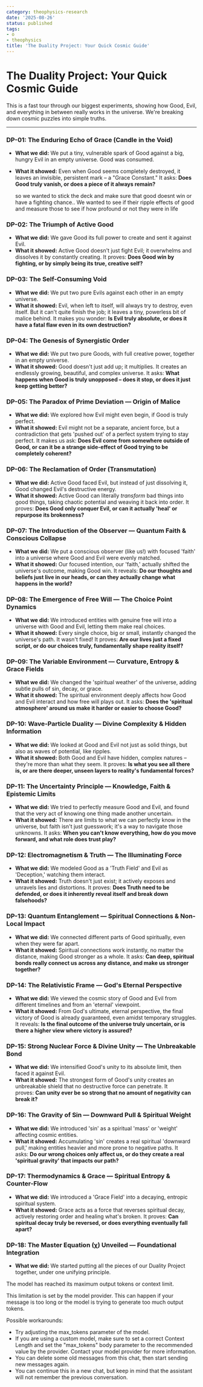 ```yaml
---
category: theophysics-research
date: '2025-08-26'
status: published
tags:
- o
- theophysics
title: 'The Duality Project: Your Quick Cosmic Guide'
---
```


# The Duality Project: Your Quick Cosmic Guide

This is a fast tour through our biggest experiments, showing how Good, Evil, and everything in between really works in the universe. We're breaking down cosmic puzzles into simple truths.

---

### DP-01: The Enduring Echo of Grace (Candle in the Void)

- **What we did:** We put a tiny, vulnerable spark of Good against a big, hungry Evil in an empty universe. Good was consumed.
- **What it showed:** Even when Good seems completely destroyed, it leaves an invisible, persistent mark – a "Grace Constant." It asks: **Does Good truly vanish, or does a piece of it always remain?**
  
  so we wanted to stick the deck and make sure that good doesnt win or have a fighting chance.. We wanted to see if their ripple effects of good and measure those to see if how profound or not they were in life 

### DP-02: The Triumph of Active Good

- **What we did:** We gave Good its full power to create and sent it against Evil.
- **What it showed:** Active Good doesn't just fight Evil; it overwhelms and dissolves it by constantly creating. It proves: **Does Good win by fighting, or by simply being its true, creative self?**

### DP-03: The Self-Consuming Void

- **What we did:** We put two pure Evils against each other in an empty universe.
- **What it showed:** Evil, when left to itself, will always try to destroy, even itself. But it can't quite finish the job; it leaves a tiny, powerless bit of malice behind. It makes you wonder: **Is Evil truly absolute, or does it have a fatal flaw even in its own destruction?**

### DP-04: The Genesis of Synergistic Order

- **What we did:** We put two pure Goods, with full creative power, together in an empty universe.
- **What it showed:** Good doesn't just add up; it multiplies. It creates an endlessly growing, beautiful, and complex universe. It asks: **What happens when Good is truly unopposed – does it stop, or does it just keep getting better?**

### DP-05: The Paradox of Prime Deviation — Origin of Malice

- **What we did:** We explored how Evil might even begin, if Good is truly perfect.
- **What it showed:** Evil might not be a separate, ancient force, but a contradiction that gets 'pushed out' of a perfect system trying to stay perfect. It makes us ask: **Does Evil come from somewhere outside of Good, or can it be a strange side-effect of Good trying to be completely coherent?**

### DP-06: The Reclamation of Order (Transmutation)

- **What we did:** Active Good faced Evil, but instead of just dissolving it, Good changed Evil's destructive energy.
- **What it showed:** Active Good can literally _transform_ bad things into good things, taking chaotic potential and weaving it back into order. It proves: **Does Good only conquer Evil, or can it actually 'heal' or repurpose its brokenness?**

### DP-07: The Introduction of the Observer — Quantum Faith & Conscious Collapse

- **What we did:** We put a conscious observer (like us!) with focused 'faith' into a universe where Good and Evil were evenly matched.
- **What it showed:** Our focused intention, our 'faith,' actually shifted the universe's outcome, making Good win. It reveals: **Do our thoughts and beliefs just live in our heads, or can they actually change what happens in the world?**

### DP-08: The Emergence of Free Will — The Choice Point Dynamics

- **What we did:** We introduced entities with genuine free will into a universe with Good and Evil, letting them make real choices.
- **What it showed:** Every single choice, big or small, instantly changed the universe's path. It wasn't fixed! It proves: **Are our lives just a fixed script, or do our choices truly, fundamentally shape reality itself?**

### DP-09: The Variable Environment — Curvature, Entropy & Grace Fields

- **What we did:** We changed the 'spiritual weather' of the universe, adding subtle pulls of sin, decay, or grace.
- **What it showed:** The spiritual environment deeply affects how Good and Evil interact and how free will plays out. It asks: **Does the 'spiritual atmosphere' around us make it harder or easier to choose Good?**

### DP-10: Wave-Particle Duality — Divine Complexity & Hidden Information

- **What we did:** We looked at Good and Evil not just as solid things, but also as waves of potential, like ripples.
- **What it showed:** Both Good and Evil have hidden, complex natures – they're more than what they seem. It proves: **Is what you see all there is, or are there deeper, unseen layers to reality's fundamental forces?**

### DP-11: The Uncertainty Principle — Knowledge, Faith & Epistemic Limits

- **What we did:** We tried to perfectly measure Good and Evil, and found that the very act of knowing one thing made another uncertain.
- **What it showed:** There are limits to what we can perfectly know in the universe, but faith isn't just guesswork; it's a way to navigate those unknowns. It asks: **When you can't know everything, how do you move forward, and what role does trust play?**

### DP-12: Electromagnetism & Truth — The Illuminating Force

- **What we did:** We modeled Good as a 'Truth Field' and Evil as 'Deception,' watching them interact.
- **What it showed:** Truth doesn't just exist; it actively exposes and unravels lies and distortions. It proves: **Does Truth need to be defended, or does it inherently reveal itself and break down falsehoods?**

### DP-13: Quantum Entanglement — Spiritual Connections & Non-Local Impact

- **What we did:** We connected different parts of Good spiritually, even when they were far apart.
- **What it showed:** Spiritual connections work instantly, no matter the distance, making Good stronger as a whole. It asks: **Can deep, spiritual bonds really connect us across any distance, and make us stronger together?**

### DP-14: The Relativistic Frame — God's Eternal Perspective

- **What we did:** We viewed the cosmic story of Good and Evil from different timelines and from an 'eternal' viewpoint.
- **What it showed:** From God's ultimate, eternal perspective, the final victory of Good is already guaranteed, even amidst temporary struggles. It reveals: **Is the final outcome of the universe truly uncertain, or is there a higher view where victory is assured?**

### DP-15: Strong Nuclear Force & Divine Unity — The Unbreakable Bond

- **What we did:** We intensified Good's unity to its absolute limit, then faced it against Evil.
- **What it showed:** The strongest form of Good's unity creates an unbreakable shield that no destructive force can penetrate. It proves: **Can unity ever be so strong that no amount of negativity can break it?**

### DP-16: The Gravity of Sin — Downward Pull & Spiritual Weight

- **What we did:** We introduced 'sin' as a spiritual 'mass' or 'weight' affecting cosmic entities.
- **What it showed:** Accumulating 'sin' creates a real spiritual 'downward pull,' making entities heavier and more prone to negative paths. It asks: **Do our wrong choices only affect us, or do they create a real 'spiritual gravity' that impacts our path?**

### DP-17: Thermodynamics & Grace — Spiritual Entropy & Counter-Flow

- **What we did:** We introduced a 'Grace Field' into a decaying, entropic spiritual system.
- **What it showed:** Grace acts as a force that reverses spiritual decay, actively restoring order and healing what's broken. It proves: **Can spiritual decay truly be reversed, or does everything eventually fall apart?**

### DP-18: The Master Equation (χ) Unveiled — Foundational Integration

- **What we did:** We started putting all the pieces of our Duality Project together, under one unifying principle.

The model has reached its maximum output tokens or context limit.

This limitation is set by the model provider. This can happen if your message is too long or the model is trying to generate too much output tokens.

Possible workarounds:

- Try adjusting the max_tokens parameter of the model.
- If you are using a custom model, make sure to set a correct Context Length and set the "max_tokens" body parameter to the recommended value by the provider. Contact your model provider for more information.
- You can delete some old messages from this chat, then start sending new messages again.
- You can continue this in a new chat, but keep in mind that the assistant will not remember the previous conversation.